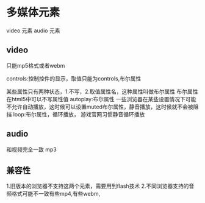 # 多媒体元素
video 元素
audio 元素

## video

只能mp5格式或者webm

controls:控制控件的显示，取值只能为controls,布尔属性

某些属性只有两种状态，1.不写，2.取值属性名，这种属性叫做布尔属性
布尔属性在html5中可以不写属性值 
autoplay:布尔属性   一些浏览器在某些设置情况下可能不允许自动播放，这时候可以设置muted布尔属性，静音播放，这时候就不会被阻挡
loop:布尔属性，循环播放，
游戏官网习惯静音循环播放

## audio
和视频完全一致 
mp3

## 兼容性
1.旧版本的浏览器不支持这两个元素，需要用到flash技术
2.不同浏览器支持的音频格式可能不一致有些mp4,有些webm,


